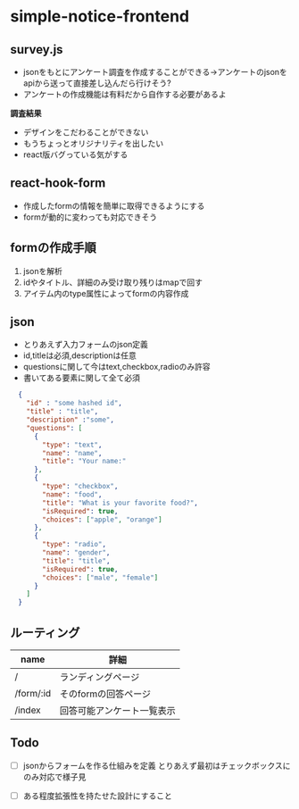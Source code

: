 # simple-notice-frontend



## survey.js

* jsonをもとにアンケート調査を作成することができる→アンケートのjsonをapiから送って直接差し込んだら行けそう?
* アンケートの作成機能は有料だから自作する必要があるよ

**調査結果**

* デザインをこだわることができない
* もうちょっとオリジナリティを出したい
* react版バグっている気がする



## react-hook-form

* 作成したformの情報を簡単に取得できるようにする
* formが動的に変わっても対応できそう



## formの作成手順

1. jsonを解析
2. idやタイトル、詳細のみ受け取り残りはmapで回す
3. アイテム内のtype属性によってformの内容作成



## json

* とりあえず入力フォームのjson定義
* id,titleは必須,descriptionは任意
* questionsに関して今はtext,checkbox,radioのみ許容
* 書いてある要素に関して全て必須

```json
  {
    "id" : "some hashed id",
    "title" : "title", 
    "description" :"some",
    "questions": [
      {
        "type": "text",
        "name": "name",
        "title": "Your name:"
      },
      {
        "type": "checkbox",
        "name": "food",
        "title": "What is your favorite food?",
        "isRequired": true,
        "choices": ["apple", "orange"]
      },
      {
      	"type": "radio",
      	"name": "gender",
        "title": "title",
        "isRequired": true,
        "choices": ["male", "female"]
      }
    ]
  }

```



## ルーティング

| name      | 詳細                       |
| --------- | -------------------------- |
| /         | ランディングページ         |
| /form/:id | そのformの回答ページ       |
| /index    | 回答可能アンケート一覧表示 |



## Todo

* [ ] jsonからフォームを作る仕組みを定義 とりあえず最初はチェックボックスにのみ対応で様子見
* [ ] ある程度拡張性を持たせた設計にすること



